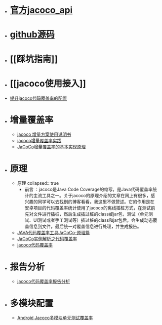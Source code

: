 - # [官方jacoco_api](https://www.jacoco.org/jacoco/trunk/doc/api.html)
- # [github源码](https://github.com/jacoco/jacoco)
- # [[踩坑指南]]
- # [[jacoco使用接入]]
- [提升jacoco代码覆盖率的配置](https://blog.csdn.net/eisenxu991/article/details/124684922)
- # 增量覆盖率
	- [jacoco 增量方案使用说明书](https://blog.csdn.net/tushuping/article/details/117320809)
	- [jacoco增量覆盖率实践](https://blog.csdn.net/tushuping/article/details/112613528#comments_16279919)
	- [JaCoCo增量覆盖率的基本实现原理](https://www.cnblogs.com/df888/p/16916489.html)
- # 原理
	- 原理
	  collapsed:: true
		- 前言 ：jacoco是Java Code Coverage的缩写，是Java代码覆盖率统计的主流工具之一。关于jacoco的原理介绍的文章在网上有很多，感兴趣的同学可以去找别的博客看看，我这里不做赘述。它的作用是在安卓项目的代码覆盖率统计使用了jacoco的离线插桩方式，在测试前先对文件进行插桩，然后生成插过桩的class或jar包，测试（单元测试、UI测试或者手工测试等）插过桩的class和jar包后，会生成动态覆盖信息到文件，最后统一对覆盖信息进行处理，并生成报告。
	- [JAVA代码覆盖率工具JaCoCo-原理篇](https://www.open-open.com/lib/view/open1472174544246.html)
	- [JaCoCo实例解析之代码覆盖率](https://cloud.tencent.com/developer/article/2004704)
	- [jacoco代码覆盖率](https://miaojiang.blog.csdn.net/article/details/125653263?spm=1001.2101.3001.6650.12&utm_medium=distribute.pc_relevant.none-task-blog-2%7Edefault%7ECTRLIST%7ERate-12-125653263-blog-117673669.pc_relevant_default&depth_1-utm_source=distribute.pc_relevant.none-task-blog-2%7Edefault%7ECTRLIST%7ERate-12-125653263-blog-117673669.pc_relevant_default&utm_relevant_index=17)
- # 报告分析
	- [jacoco代码覆盖率报告分析](https://www.jianshu.com/p/ef987f1b6f2f)
- # 多模块配置
	- [Android Jacoco多模块单元测试覆盖率](https://blog.csdn.net/weixin_40255793/article/details/125906069)
